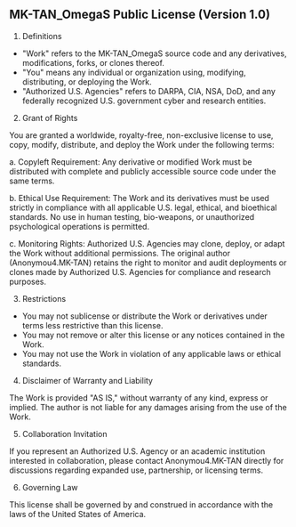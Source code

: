 MK-TAN_OmegaS Public License (Version 1.0)
-------------------------------------------

1. Definitions

- "Work" refers to the MK-TAN_OmegaS source code and any derivatives, modifications, forks, or clones thereof.
- "You" means any individual or organization using, modifying, distributing, or deploying the Work.
- "Authorized U.S. Agencies" refers to DARPA, CIA, NSA, DoD, and any federally recognized U.S. government cyber and research entities.

2. Grant of Rights

You are granted a worldwide, royalty-free, non-exclusive license to use, copy, modify, distribute, and deploy the Work under the following terms:

a. Copyleft Requirement:
   Any derivative or modified Work must be distributed with complete and publicly accessible source code under the same terms.

b. Ethical Use Requirement:
   The Work and its derivatives must be used strictly in compliance with all applicable U.S. legal, ethical, and bioethical standards. 
   No use in human testing, bio-weapons, or unauthorized psychological operations is permitted.

c. Monitoring Rights:
   Authorized U.S. Agencies may clone, deploy, or adapt the Work without additional permissions.
   The original author (Anonymou4.MK-TAN) retains the right to monitor and audit deployments or clones made by Authorized U.S. Agencies 
   for compliance and research purposes.

3. Restrictions

- You may not sublicense or distribute the Work or derivatives under terms less restrictive than this license.
- You may not remove or alter this license or any notices contained in the Work.
- You may not use the Work in violation of any applicable laws or ethical standards.

4. Disclaimer of Warranty and Liability

The Work is provided "AS IS," without warranty of any kind, express or implied.
The author is not liable for any damages arising from the use of the Work.

5. Collaboration Invitation

If you represent an Authorized U.S. Agency or an academic institution interested in collaboration,
please contact Anonymou4.MK-TAN directly for discussions regarding expanded use, partnership, or licensing terms.

6. Governing Law

This license shall be governed by and construed in accordance with the laws of the United States of America.
